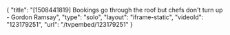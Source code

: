 {
    "title": "[1508441819] Bookings go through the roof but chefs don't turn up - Gordon Ramsay",
    "type": "solo",
    "layout": "iframe-static",
    "videoId": "123179251",
    "url": "\/tvpembed\/123179251"
}